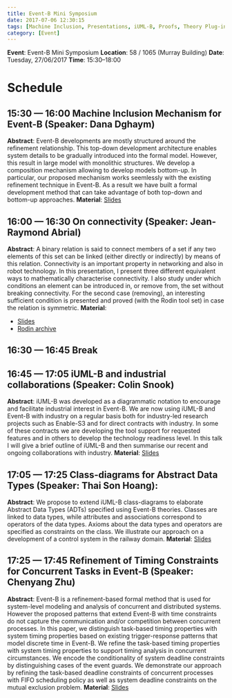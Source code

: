 ```yaml
---
title: Event-B Mini Symposium
date: 2017-07-06 12:30:15
tags: [Machine Inclusion, Presentations, iUML-B, Proofs, Theory Plug-in, Timing Constraints, Rodin archives]
category: [Event]
---
```


**Event**: Event-B Mini Symposium
**Location**: 58 / 1065 (Murray Building)
**Date**: Tuesday, 27/06/2017
**Time**: 15:30–18:00
 
# Schedule #
## 15:30 — 16:00 Machine Inclusion Mechanism for Event-B (Speaker: Dana Dghaym) ##
**Abstract**: Event-B developments are mostly structured around the refinement relationship.  This top-down development architecture enables system details to be gradually introduced into the formal model.  However, this result in large model with monolithic structures.  We develop a composition mechanism allowing to develop models bottom-up.  In particular, our proposed mechanism works seemlessly with the existing refinement technique in Event-B.  As a result we have built a formal development method that can take advantage of both top-down and bottom-up approaches.
**Material**: [Slides](/media_bin/170627-Event-BMiniSymposium/Dghyam-MachineInclusion.pdf)

## 16:00 — 16:30 On connectivity (Speaker: Jean-Raymond Abrial) ##
**Abstract**: A binary relation is said to connect members of a set if any two elements of this set can be linked (either directly or indirectly) by means of this relation. Connectivity is an important property in networking and also in robot technology. In this presentation, I present three different equivalent ways to mathematically characterise connectivity. I also study under which conditions an element can be introduced in, or remove from, the set without breaking connectivity. For the second case (removing), an interesting sufficient condition is presented and proved (with the Rodin tool set) in case the relation is symmetric. 
**Material**:
- [Slides](/media_bin/170627-Event-BMiniSymposium/Abrial-A_sld_connectivity.pdf)
- [Rodin archive](/media_bin/170627-Event-BMiniSymposium/Abrial-6_connectivity.zip)

## 16:30 — 16:45 Break ##

## 16:45 — 17:05 iUML-B and industrial collaborations (Speaker: Colin Snook) ##
**Abstract**: iUML-B was developed as a diagrammatic notation to encourage and facilitate industrial interest in Event-B. We are now using iUML-B and Event-B with industry on a regular basis both for industry-led research projects such as Enable-S3 and for direct contracts with industry. In some of these contracts we are developing the tool support for requested features and in others to develop the technology readiness level. In this talk I will give a brief outline of iUML-B and then summarise our recent and ongoing collaborations with industry.
**Material**: [Slides](/media_bin/170627-Event-BMiniSymposium/Snook-miniSymposium.pptx)

## 17:05 — 17:25 Class-diagrams for Abstract Data Types (Speaker: Thai Son Hoang): ##
**Abstract**: We propose to extend iUML-B class-diagrams to elaborate Abstract Data Types (ADTs) specified using Event-B theories.  Classes are linked to data types, while attributes and associations correspond to operators of the data types. Axioms about the data types and operators are specified as constraints on the class.  We illustrate our approach on a development of a control system in the railway domain.
**Material**: [Slides](/media_bin/170627-Event-BMiniSymposium/Hoang-iUMLB_Theory.pdf)

## 17:25 — 17:45 Refinement of Timing Constraints for Concurrent Tasks in Event-B (Speaker: Chenyang Zhu) ##
**Abstract**: Event-B is a refinement-based formal method that is used for system-level modeling and analysis of concurrent and distributed systems. However the proposed patterns that extend Event-B with time constraints do not capture the communication and/or competition between concurrent processes. In this paper, we distinguish task-based timing properties with system timing properties based on existing trigger-response patterns that model discrete time in Event-B. We refine the task-based timing properties with system timing properties to support timing analysis in concurrent circumstances. We encode the conditionality of system deadline constraints by distinguishing cases of the event guards. We demonstrate our approach by refining the task-based deadline constraints of concurrent processes with FIFO scheduling policy as well as system deadline constraints on the mutual exclusion problem.
**Material**: [Slides](/media_bin/170627-Event-BMiniSymposium/Zhu-TimingConstraints.pptx)
